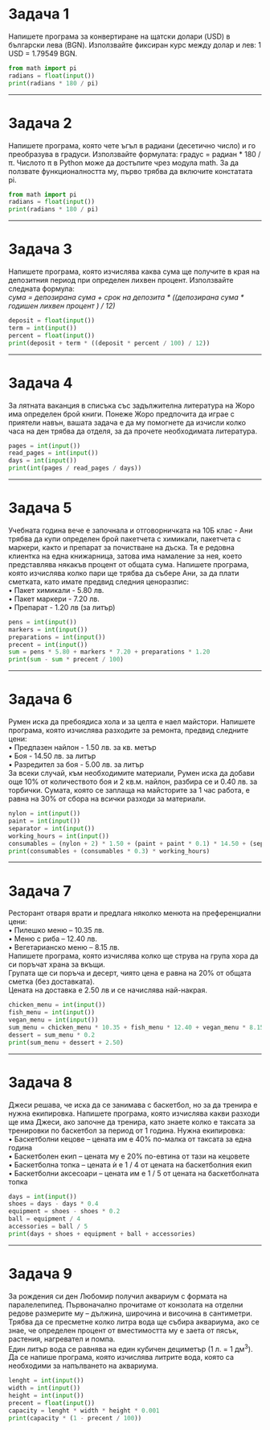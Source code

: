 # Задача 1

Напишете програма за конвертиране на щатски долари (USD) в български лева (BGN). Използвайте фиксиран курс между долар и лев: 1 USD = 1.79549 BGN.

```python
from math import pi
radians = float(input())
print(radians * 180 / pi)
```

---
# Задача 2

Напишете програма, която чете ъгъл в радиани (десетично число) и го преобразува в градуси. Използвайте формулата: градус = радиан * 180 / π. Числото π в Python може да достъпите чрез модула math. За да ползвате функционалността му, първо трябва да включите констатата pi.

```python
from math import pi
radians = float(input())
print(radians * 180 / pi)
```

---
# Задача 3

Напишете програма, която изчислява каква сума ще получите в края на депозитния период при определен лихвен процент. Използвайте следната формула: <br>
*сума = депозирана сума  + срок на депозита * ((депозирана сума * годишен лихвен процент ) / 12)*

```python
deposit = float(input())
term = int(input())
percent = float(input())
print(deposit + term * ((deposit * percent / 100) / 12))
```


---
# Задача 4

За лятната ваканция в списъка със задължителна литература на Жоро има определен брой книги. Понеже Жоро предпочита да играе с приятели навън, вашата задача е да му помогнете да изчисли колко часа на ден трябва да отделя, за да прочете необходимата литература.

```python
pages = int(input())
read_pages = int(input())
days = int(input())
print(int(pages / read_pages / days))
```

---
# Задача 5
Учебната година вече е започнала и отговорничката на 10Б клас - Ани трябва да купи определен брой пакетчета с химикали, пакетчета с маркери, както и препарат за почистване на дъска. Тя е редовна клиентка на една книжарница, затова има намаление за нея, което представлява някакъв процент от общата сума. Напишете програма, която изчислява колко пари ще трябва да събере Ани, за да плати сметката, като имате предвид следния ценоразпис: <br>
•	Пакет химикали - 5.80 лв. <br>
•	Пакет маркери - 7.20 лв. <br>
•	Препарат - 1.20 лв (за литър)

```python
pens = int(input())
markers = int(input())
preparations = int(input())
precent = int(input())
sum = pens * 5.80 + markers * 7.20 + preparations * 1.20
print(sum - sum * precent / 100)
```

---
# Задача 6

Румен иска да пребоядиса хола и за целта е наел майстори. Напишете програма, която изчислява разходите за ремонта, предвид следните цени:<br>
•	Предпазен найлон - 1.50 лв. за кв. метър<br>
•	Боя - 14.50 лв. за литър<br>
•	Разредител за боя - 5.00 лв. за литър<br>
За всеки случай, към необходимите материали, Румен иска да добави още 10% от количеството боя и 2 кв.м. найлон, разбира се и 0.40 лв. за торбички. Сумата, която се заплаща на майсторите за 1 час работа, е равна на 30% от сбора на всички разходи за материали.

```python
nylon = int(input())
paint = int(input())
separator = int(input())
working_hours = int(input())
consumables = (nylon + 2) * 1.50 + (paint + paint * 0.1) * 14.50 + (separator * 5) + 0.40
print(consumables + (consumables * 0.3) * working_hours)
```

---
# Задача 7

Ресторант отваря врати и предлага няколко менюта на преференциални цени: <br>
•	Пилешко меню –  10.35 лв. <br>
•	Меню с риба – 12.40 лв. <br>
•	Вегетарианско меню  – 8.15 лв. <br> 
Напишете програма, която изчислява колко ще струва на група хора да си поръчат храна за вкъщи.<br>
Групата ще си поръча и десерт, чиято цена е равна на 20% от общата сметка (без доставката). <br>
Цената на доставка е 2.50 лв и се начислява най-накрая.  

```python
chicken_menu = int(input())
fish_menu = int(input())
vegan_menu = int(input())
sum_menu = chicken_menu * 10.35 + fish_menu * 12.40 + vegan_menu * 8.15
dessert = sum_menu * 0.2
print(sum_menu + dessert + 2.50)
```

---
# Задача 8

Джеси решава, че иска да се занимава с баскетбол, но за да тренира е нужна екипировка. Напишете програма, която изчислява какви разходи ще има Джеси, ако започне да тренира, като знаете колко е таксата за тренировки по баскетбол за период от 1 година. Нужна екипировка: <br>
•	Баскетболни кецове – цената им е 40% по-малка от таксата за една година<br>
•	Баскетболен екип – цената му е 20% по-евтина от тази на кецовете<br>
•	Баскетболна топка – цената ѝ е 1 / 4 от цената на баскетболния екип<br>
•	Баскетболни аксесоари – цената им е 1 / 5 от цената на баскетболната топка

```python
days = int(input())
shoes = days - days * 0.4
equipment = shoes - shoes * 0.2
ball = equipment / 4
accessories = ball / 5
print(days + shoes + equipment + ball + accessories)
```


---
# Задача 9

За рождения си ден Любомир получил аквариум с формата на паралелепипед. Първоначално прочитаме от конзолата на отделни редове размерите му – дължина, широчина и височина в сантиметри. Трябва да се пресметне колко литра вода ще събира аквариума, ако се знае, че определен процент от вместимостта му е заета от пясък, растения, нагревател и помпа. <br>
Един литър вода се равнява на един кубичен дециметър (1 л. = 1 дм<sup>3</sup>). <br>
Да се напише програма, която изчислява литрите вода, която са необходими за напълването на аквариума.

```python
lenght = int(input())
width = int(input())
height = int(input())
precent = float(input())
capacity = lenght * width * height * 0.001
print(capacity * (1 - precent / 100))
```
